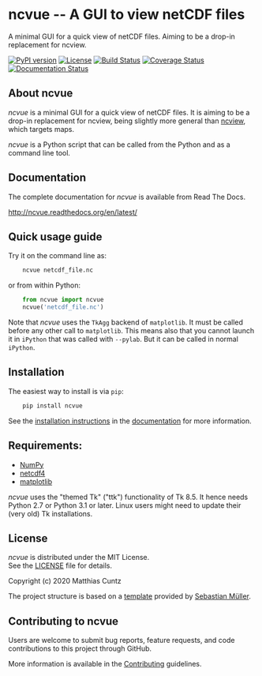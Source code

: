 # ncvue -- A GUI to view netCDF files
<!-- pandoc -f gfm -o README.html -t html README.md -->

A minimal GUI for a quick view of netCDF files.
Aiming to be a drop-in replacement for ncview.

<!-- [![DOI](https://zenodo.org/badge/DOI/10.5281/zenodo.3893705.svg)](https://doi.org/10.5281/zenodo.3893705) -->
[![PyPI version](https://badge.fury.io/py/ncvue.svg)](https://badge.fury.io/py/ncvue)
[![License](http://img.shields.io/badge/license-MIT-blue.svg?style=flat)](https://github.com/mcuntz/ncvue/blob/master/LICENSE)
[![Build Status](https://travis-ci.org/mcuntz/ncvue.svg?branch=master)](https://travis-ci.org/mcuntz/ncvue)
[![Coverage Status](https://coveralls.io/repos/github/mcuntz/ncvue/badge.svg?branch=master)](https://coveralls.io/github/mcuntz/ncvue?branch=master)
[![Documentation Status](https://readthedocs.org/projects/ncvue/badge/?version=latest)](https://ncvue.readthedocs.io/en/latest/?badge=latest)

## About ncvue

*ncvue* is a minimal GUI for a quick view of netCDF files. It is aiming to be a
drop-in replacement for ncview, being slightly more general than
[ncview](http://meteora.ucsd.edu/~pierce/ncview_home_page.html), which targets
maps.

*ncvue* is a Python script that can be called from the Python and as a command
line tool.


## Documentation

The complete documentation for *ncvue* is available from Read The Docs.

   http://ncvue.readthedocs.org/en/latest/


## Quick usage guide

Try it on the command line as:

```bash
    ncvue netcdf_file.nc
```

or from within Python:

```python
    from ncvue import ncvue
    ncvue('netcdf_file.nc')
```

Note that *ncvue* uses the `TkAgg` backend of `matplotlib`. It must be called
before any other call to `matplotlib`. This means also that you cannot launch it
in `iPython` that was called with `--pylab`. But it can be called in normal
`iPython`.


## Installation

The easiest way to install is via `pip`:

```bash
    pip install ncvue
```
	
See the [installation instructions](http://ncvue.readthedocs.io/en/latest/install.html)
in the [documentation](http://ncvue.readthedocs.io) for more information.


## Requirements:

- [NumPy](https://www.numpy.org)
- [netcdf4](https://unidata.github.io/netcdf4-python/netCDF4/index.html)
- [matplotlib](https://matplotlib.org/)

*ncvue* uses the "themed Tk" ("ttk") functionality of Tk 8.5. It hence needs Python 2.7 or Python 3.1 or later. Linux users might need to update their (very old) Tk installations.


## License

*ncvue* is distributed under the MIT License.  
See the [LICENSE](https://github.com/mcuntz/ncvue/LICENSE) file for details.

Copyright (c) 2020 Matthias Cuntz

The project structure is based on a
[template](https://github.com/MuellerSeb/template) provided by [Sebastian
Müller](https://github.com/MuellerSeb).

## Contributing to ncvue

Users are welcome to submit bug reports, feature requests, and code
contributions to this project through GitHub.

More information is available in the
[Contributing](http://ncvue.readthedocs.org/en/latest/contributing.html)
guidelines.
